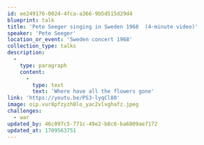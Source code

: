 ```yaml
---
id: ee249176-0024-4fca-a366-9b5d515d29d4
blueprint: talk
title: 'Pete Seeger singing in Sweden 1968  (4-minute video)'
speaker: 'Pete Seeger'
location_or_event: 'Sweden concert 1968'
collection_type: talks
description:
  -
    type: paragraph
    content:
      -
        type: text
        text: 'Where have all the flowers gone'
link: 'https://youtu.be/PS3-lyqCl80'
image: oip.vur8pfzyzh8lo_yac2vlvghafz.jpeg
challenges:
  - war
updated_by: 46c097c5-771c-49e2-b8c6-ba6009ae7172
updated_at: 1709563751
---
```


